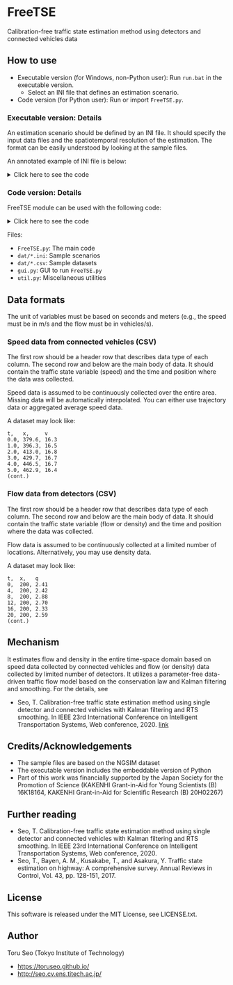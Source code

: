 # FreeTSE

Calibration-free traffic state estimation method using detectors and connected vehicles data

## How to use

- Executable version (for Windows, non-Python user): Run `run.bat` in the executable version.
	- Select an INI file that defines an estimation scenario.
- Code version (for Python user): Run or import `FreeTSE.py`.

### Executable version: Details

An estimation scenario should be defined by an INI file.
It should specify the input data files and the spatiotemporal resolution of the estimation.
The format can be easily understood by looking at the sample files.

An annotated example of INI file is below:
<details>
<summary>Click here to see the code</summary>

```ini
[Data]
name = ngsim_trajectory
;name of the scenario
speed = ./dat/ngsim_sampled_trajectories.csv
;path to speed data
speed_label_t = t
;column name for time
speed_label_x = x
;column name for position
speed_label_v = v
;column name for speed
flow = ./dat/ngsim_grid_flow_200m.csv
;path to flow data. if it does not exist, specify "None"
flow_label_t = t
flow_label_x = x
flow_label_q = q

[GroundTruth]
;This section specify ground truth data for validation. if it does not exist, delete it.
true_flow = ./dat/ngsim_grid_flow_400m.csv
;path to ground truth flow data for validation
flow_label_t = t
flow_label_x = x
flow_label_q = q

[Unit]
time = s
;not functioning
space = m
;not functioning

[Resolution]
time_min = 0
;initial time. unit: seconds
time_max = 800
;last time
space_min = 0
;upstream-end position. unit: meters
space_max = 500
;downstream-end position
dt = 4
;temporal resolution of estimation
dx = 100
;spatial resolution of estimation
number_of_lanes = 5
;not essential
```
</details>

### Code version: Details

FreeTSE module can be used with the following code:
<details>
<summary>Click here to see the code</summary>

```python
from FreeTSE import *

tse = FreeTSE()
tse.set_scenario(
	name = "ngsim_trajectory",	#name of the scenario
	dt = 4,		#temporal resolution of estimation. unit: seconds
	dx = 100,	#spatial resolution of estimation. unit: meters
	mint = 0,	#initial time
	maxt = 800,	#last time
	minx = 0,	#upstream-end position
	maxx = 500,	#downstream-end position
	number_of_lanes = 5,	#not essential
	speed_data_name = "./dat/ngsim_sampled_trajectories.csv",	#path to speed data
	speed_label_t = "t",	#column name for time
	speed_label_x = "x",	#column name for position
	speed_label_v = "v",	#column name for speed
	density_data_name = None,	#path to density data. if it does not exist, specify "None"
	density_label_t = "t",
	density_label_x = "x",
	density_label_k = "k",
	flow_data_name = "./dat/ngsim_grid_flow_200m.csv",	#path to flow data. if it does not exist, specify "None"
	flow_label_t = "t",
	flow_label_x = "x",
	flow_label_q = "q",
	density_dat_true_name = None,	#path to ground truth density data for validation. if it does not exist, specify "None"
	true_density_label_t = "t",
	true_density_label_x = "x",
	true_density_label_k = "k",
	flow_dat_true_name = "./dat/ngsim_grid_flow_400m.csv",	#path to ground truth flow data for validation. if it does not exist, specify "None"
	true_flow_label_t = "t",
	true_flow_label_x = "x",
	true_flow_label_q = "q"
)
tse.estimation()
tse.accuracy_evaluation()	#evaluate the accuracy if ground truth data exists
fname = "res_test"
tse.save_results(fname+".csv")	#save the results as CSV
tse.visualize(smooth=1, true=1, speed=1, timeseries=1, inputdata=1, save=1, fname=fname)	#visualize the results using matplotlib

q, k, v = tse.get_results()	#get the estimation results as 2 dimensional numpy.array. the 1st index of the array is time and the 2nd is position.
print("flow", q)
print("density", k)
print("speed", v)
```
</details>

Files: 
- `FreeTSE.py`: The main code
- `dat/*.ini`: Sample scenarios
- `dat/*.csv`: Sample datasets
- `gui.py`: GUI to run `FreeTSE.py`
- `util.py`: Miscellaneous utilities

## Data formats

The unit of variables must be based on seconds and meters (e.g., the speed must be in m/s and the flow must be in vehicles/s).

### Speed data from connected vehicles (CSV)

The first row should be a header row that describes data type of each column.
The second row and below are the main body of data.
It should contain the traffic state variable (speed) and the time and position where the data was collected.

Speed data is assumed to be continuously collected over the entire area.
Missing data will be automatically interpolated.
You can either use trajectory data or aggregated average speed data.

A dataset may look like:
```
t,   x,     v
0.0, 379.6, 16.3
1.0, 396.3, 16.5
2.0, 413.0, 16.8
3.0, 429.7, 16.7
4.0, 446.5, 16.7
5.0, 462.9, 16.4
(cont.)
```

### Flow data from detectors (CSV)

The first row should be a header row that describes data type of each column.
The second row and below are the main body of data.
It should contain the traffic state variable (flow or density) and the time and position where the data was collected.

Flow data is assumed to be continuously collected at a limited number of locations.
Alternatively, you may use density data.

A dataset may look like:
```
t,  x,   q
0,  200, 2.41
4,  200, 2.42
8,  200, 2.88
12, 200, 2.70
16, 200, 2.33
20, 200, 2.59
(cont.)
```

## Mechanism

It estimates flow and density in the entire time-space domain based on speed data collected by connected vehicles and flow (or density) data collected by limited number of detectors.
It utilizes a parameter-free data-driven traffic flow model based on the conservation law and Kalman filtering and smoothing.
For the details, see
- Seo, T. Calibration-free traffic state estimation method using single detector and connected vehicles with Kalman filtering and RTS smoothing. In IEEE 23rd International Conference on Intelligent Transportation Systems, Web conference, 2020. [link](http://dx.doi.org/10.1109/ITSC45102.2020.9294229)

## Credits/Acknowledgements

- The sample files are based on the NGSIM dataset
- The executable version includes the embeddable version of Python
- Part of this work was financially supported by the Japan Society for the Promotion of Science (KAKENHI Grant-in-Aid for Young Scientists (B) 16K18164, KAKENHI Grant-in-Aid for Scientific Research (B) 20H02267)

## Further reading

- Seo, T. Calibration-free traffic state estimation method using single detector and connected vehicles with Kalman filtering and RTS smoothing. In IEEE 23rd International Conference on Intelligent Transportation Systems, Web conference, 2020.
- Seo, T., Bayen, A. M., Kusakabe, T., and Asakura, Y. Traffic state estimation on highway: A comprehensive survey. Annual Reviews in Control, Vol. 43, pp. 128-151, 2017.

## License

This software is released under the MIT License, see LICENSE.txt.

## Author

Toru Seo (Tokyo Institute of Technology)
- https://toruseo.github.io/
- http://seo.cv.ens.titech.ac.jp/

